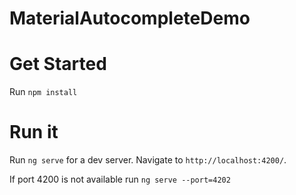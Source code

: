# MaterialAutocompleteDemo

# Get Started

Run `npm install`

# Run it

Run `ng serve` for a dev server. Navigate to `http://localhost:4200/`. 

If port 4200 is not available run `ng serve --port=4202` 
